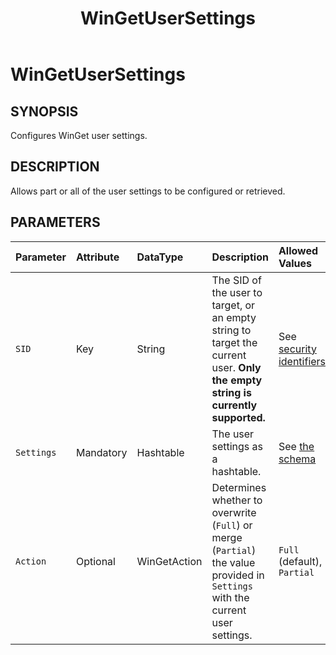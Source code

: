 ﻿---
external help file: Microsoft.WinGet.DSC.psm1-Help.xml
Module Name: Microsoft.WinGet.DSC
ms.date: 08/28/2024
online version:
schema: 2.0.0
title: WinGetUserSettings
---

# WinGetUserSettings

## SYNOPSIS
Configures WinGet user settings.

## DESCRIPTION

Allows part or all of the user settings to be configured or retrieved.

## PARAMETERS

**Parameter**|**Attribute**|**DataType**|**Description**|**Allowed Values**
:-----|:-----|:-----|:-----|:-----
`SID`|Key|String|The SID of the user to target, or an empty string to target the current user. **Only the empty string is currently supported.**|See [security identifiers](https://learn.microsoft.com/en-us/windows-server/identity/ad-ds/manage/understand-security-identifiers)
`Settings`|Mandatory|Hashtable|The user settings as a hashtable.|See [the schema](https://github.com/microsoft/winget-cli/blob/master/schemas/JSON/settings/settings.schema.0.2.json)
`Action`|Optional|WinGetAction|Determines whether to overwrite (`Full`) or merge (`Partial`) the value provided in `Settings` with the current user settings.|`Full` (default), `Partial`
